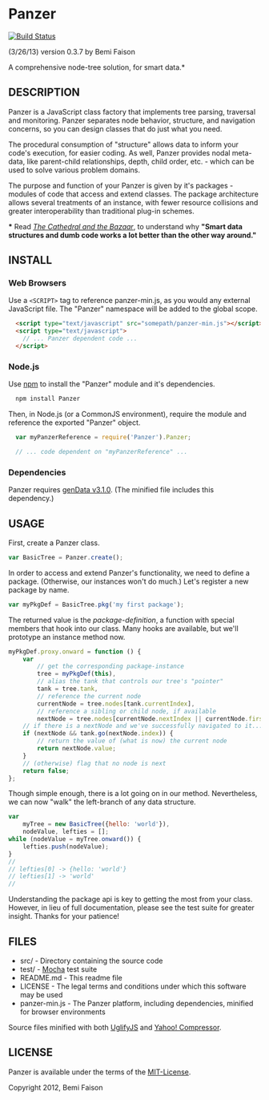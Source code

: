 # Panzer

[![Build Status](https://travis-ci.org/bemson/Panzer.png)](https://travis-ci.org/bemson/Panzer)

(3/26/13)
version 0.3.7
by Bemi Faison

A comprehensive node-tree solution, for smart data.\*

## DESCRIPTION

Panzer is a JavaScript class factory that implements tree parsing, traversal and monitoring. Panzer separates node behavior, structure, and navigation concerns, so you can design classes that do just what you need.

The procedural consumption of "structure" allows data to inform your code's execution, for easier coding. As well, Panzer provides nodal meta-data, like parent-child relationships, depth, child order, etc. - which can be used to solve various problem domains.

The purpose and function of your Panzer is given by it's packages - modules of code that access and extend classes. The package architecture allows several treatments of an instance, with fewer resource collisions and greater interoperability than traditional plug-in schemes.

__\*__ Read _[The Cathedral and the Bazaar](http://www.redhat.com/support/wpapers/community/cathedral/whitepaper_cathedral-5.html)_, to understand why **"Smart data structures and dumb code works a lot better than the other way around."**

## INSTALL

### Web Browsers

Use a `<SCRIPT>` tag to reference panzer-min.js, as you would any external JavaScript file. The "Panzer" namespace will be added to the global scope.

```html
  <script type="text/javascript" src="somepath/panzer-min.js"></script>
  <script type="text/javascript">
    // ... Panzer dependent code ...
  </script>
```
### Node.js

Use [npm](http://npmjs.org) to install the "Panzer" module and it's dependencies.

```bash
  npm install Panzer
```

Then, in Node.js (or a CommonJS environment), require the module and reference the exported "Panzer" object.

```js
  var myPanzerReference = require('Panzer').Panzer;

  // ... code dependent on "myPanzerReference" ...
```

### Dependencies

Panzer requires [genData v3.1.0](https://github.com/bemson/genData). (The minified file includes this dependency.)

## USAGE

First, create a Panzer class.

```js
var BasicTree = Panzer.create();
```

In order to access and extend Panzer's functionality, we need to define a package. (Otherwise, our instances won't do much.) Let's register a new package by name.

```js
var myPkgDef = BasicTree.pkg('my first package');
```

The returned value is the _package-definition_, a function with special members that hook into our class. Many hooks are available, but we'll prototype an instance method now.

```js
myPkgDef.proxy.onward = function () {
    var
        // get the corresponding package-instance
        tree = myPkgDef(this),
        // alias the tank that controls our tree's "pointer"
        tank = tree.tank,
        // reference the current node
        currentNode = tree.nodes[tank.currentIndex],
        // reference a sibling or child node, if available
        nextNode = tree.nodes[currentNode.nextIndex || currentNode.firstChildIndex];
    // if there is a nextNode and we've successfully navigated to it...
    if (nextNode && tank.go(nextNode.index)) {
        // return the value of (what is now) the current node
        return nextNode.value;
    }
    // (otherwise) flag that no node is next
    return false;
};
```

Though simple enough, there is a lot going on in our method. Nevertheless, we can now "walk" the left-branch of any data structure.

```js
var
    myTree = new BasicTree({hello: 'world'}),
    nodeValue, lefties = [];
while (nodeValue = myTree.onward()) {
    lefties.push(nodeValue);
}
//
// lefties[0] -> {hello: 'world'}
// lefties[1] -> 'world'
//
```

Understanding the package api is key to getting the most from your class. However, in lieu of full documentation, please see the test suite for greater insight. Thanks for your patience!

## FILES

* src/ - Directory containing the source code
* test/ - [Mocha](http://visionmedia.github.com/mocha) test suite
* README.md - This readme file
* LICENSE - The legal terms and conditions under which this software may be used
* panzer-min.js - The Panzer platform, including dependencies, minified for browser environments

Source files minified with both [UglifyJS](http://marijnhaverbeke.nl/uglifyjs) and [Yahoo! Compressor](http://developer.yahoo.com/yui/compressor/).

## LICENSE

Panzer is available under the terms of the [MIT-License](http://www.opensource.org/licenses/mit-license.php).

Copyright 2012, Bemi Faison
